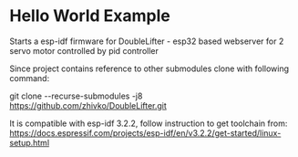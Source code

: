 # Hello World Example

Starts a esp-idf firmware for DoubleLifter - esp32 based webserver for 2 servo motor controlled by pid controller

Since project contains reference to other submodules clone  with following command:

git clone --recurse-submodules -j8 https://github.com/zhivko/DoubleLifter.git

It is compatible with esp-idf 3.2.2, follow instruction to get toolchain from:
https://docs.espressif.com/projects/esp-idf/en/v3.2.2/get-started/linux-setup.html